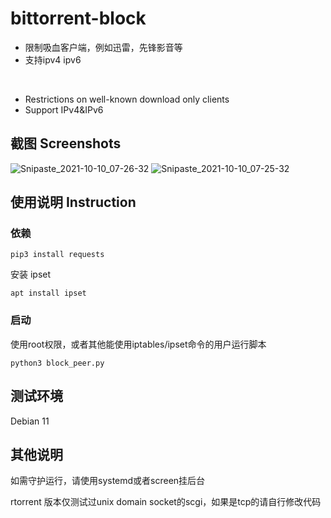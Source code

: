 # bittorrent-block

- 限制吸血客户端，例如迅雷，先锋影音等
- 支持ipv4 ipv6

<br />

- Restrictions on well-known download only clients
- Support IPv4&IPv6

## 截图 Screenshots
![Snipaste_2021-10-10_07-26-32](https://user-images.githubusercontent.com/2476717/136676182-88a6584e-8fbd-4a97-b6a1-edebac27dc90.png)
![Snipaste_2021-10-10_07-25-32](https://user-images.githubusercontent.com/2476717/136676184-5dfd7405-6e1a-43d2-ad7f-d836da74f29c.png)


## 使用说明 Instruction

### 依赖

`pip3 install requests`

安装 ipset

`apt install ipset`

### 启动

使用root权限，或者其他能使用iptables/ipset命令的用户运行脚本

`python3 block_peer.py`

## 测试环境
Debian 11

## 其他说明
如需守护运行，请使用systemd或者screen挂后台

rtorrent 版本仅测试过unix domain socket的scgi，如果是tcp的请自行修改代码
